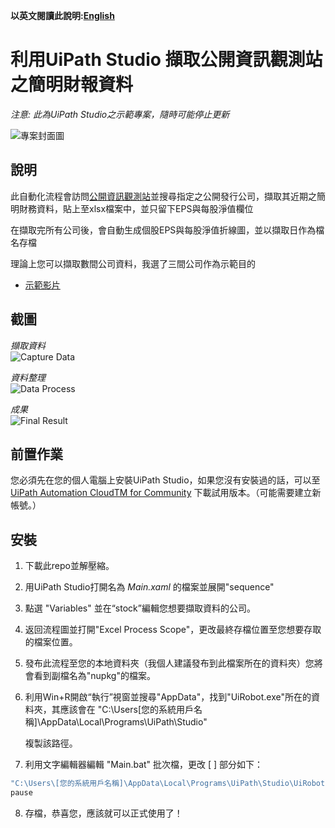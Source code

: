 <!-- 底下標籤來源參考寫法可至：https://github.com/Envoy-VC/awesome-badges#github-stats -->

<!--[](https://img.shields.io/github/stars/hsiangfeng/README-Example-Template.svg)｜![](https://img.shields.io/github/forks/hsiangfeng/README-Example-Template.svg)｜![](https://img.shields.io/github/issues-pr/hsiangfeng/README-Example-Template.svg)｜![](https://img.shields.io/github/issues/hsiangfeng/README-Example-Template.svg)-->

**以英文閱讀此說明:[English](README.md)**

# 利用UiPath Studio 擷取公開資訊觀測站之簡明財報資料

*注意: 此為UiPath Studio之示範專案，隨時可能停止更新*

![專案封面圖](https://raw.githubusercontent.com/Hukuma0311/RPA-Demo/refs/heads/main/pic/logo.jpg)

## 說明

此自動化流程會訪問[公開資訊觀測站](https://mops.twse.com.tw/mops/web/index)並搜尋指定之公開發行公司，擷取其近期之簡明財務資料，貼上至xlsx檔案中，並只留下EPS與每股淨值欄位

在擷取完所有公司後，會自動生成個股EPS與每股淨值折線圖，並以擷取日作為檔名存檔

理論上您可以擷取數間公司資料，我選了三間公司作為示範目的

> <!--此專案是一份 README 的撰寫範本，主要是方便所有人可以快速撰寫 README，讓大家可以更有方向的去寫出 README。--!>

- [示範影片](https://www.youtube.com/watch?v=sqFJjTY6k6Y)

## 截圖


*擷取資料*  
![Capture Data](https://github.com/Hukuma0311/RPA-Demo/blob/main/pic/Sequence.jpg?raw=true)

*資料整理*  
![Data Process](https://github.com/Hukuma0311/RPA-Demo/blob/main/pic/Excel%20Process%20Scope.jpg?raw=true)

*成果*  
![Final Result](https://github.com/Hukuma0311/RPA-Demo/blob/main/pic/Final%20Result.png?raw=true)

## 前置作業
您必須先在您的個人電腦上安裝UiPath Studio，如果您沒有安裝過的話，可以至[UiPath Automation CloudTM for Community](https://account.uipath.com/login?state=hKFo2SBjMW9RbmlXRFpFRWZUeGhpdjFHWG44SHFCMkJoYlFVSaFupWxvZ2luo3RpZNkgVTFaT2VacUhpM1V4N1BvTnpsbHdPNXU0eVl2RDRETk2jY2lk2SAyeXQ5SGRGNDVPMDA2SDlxZFBjUDlhczVjZEdibkNXcw&client=2yt9HdF45O006H9qdPcP9as5cdGbnCWs&protocol=oauth2&audience=https://uipath.eu.auth0.com/api/v2/&scope=openid%20profile%20email%20read:current_user%20update:current_user_metadata&redirect_uri=https://cloud.uipath.com/portal_/authCallback&type=signup&platform_name=UiPath%20Platform&subscription_plan=&ecommerceRedirect=false&retryUrl=&product_name=UiPath%20Automation%20Cloud&company_code=B2B_CP&cloudrpa_signup_subdomain=/portal_&register_endpoint=/register&use_local_registration=false&response_type=code&response_mode=query&nonce=SVJYcC5RWlFqdjNYRGdEbjhIZWouUmdVWkhUSVRIMFQ5RmJ4YkxXckMzUA%3D%3D&code_challenge=-Npc4KY4MeCfVXuWhpzLD6AQgNSsgBBpV4PVYgUYUic&code_challenge_method=S256&auth0Client=eyJuYW1lIjoiYXV0aDAtcmVhY3QiLCJ2ZXJzaW9uIjoiMS4yLjAifQ%3D%3D) 下載試用版本。（可能需要建立新帳號。）

## 安裝

1. 下載此repo並解壓縮。 

2. 用UiPath Studio打開名為 *Main.xaml* 的檔案並展開"sequence"

3. 點選 "Variables" 並在“stock”編輯您想要擷取資料的公司。 

4. 返回流程圖並打開"Excel Process Scope"，更改最終存檔位置至您想要存取的檔案位置。 

5. 發布此流程至您的本地資料夾（我個人建議發布到此檔案所在的資料夾）您將會看到副檔名為"nupkg"的檔案。

6. 利用Win+R開啟“執行”視窗並搜尋"AppData"，找到"UiRobot.exe"所在的資料夾，其應該會在 "C:\Users\[您的系統用戶名稱]\AppData\Local\Programs\UiPath\Studio"  

    複製該路徑。

 7. 利用文字編輯器編輯 "Main.bat" 批次檔，更改 [ ] 部分如下：

```bash
"C:\Users\[您的系統用戶名稱]\AppData\Local\Programs\UiPath\Studio\UiRobot.exe" execute --file "[此專案的存檔資料夾]\[您在發布專案時取的名稱].nupkg"
pause
```

8. 存檔，恭喜您，應該就可以正式使用了！